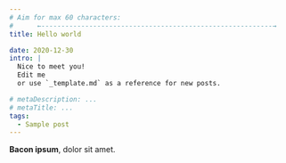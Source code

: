 ```yaml
---
# Aim for max 60 characters:
#      ←----------------------------------------------------------→
title: Hello world

date: 2020-12-30
intro: |
  Nice to meet you!
  Edit me
  or use `_template.md` as a reference for new posts.

# metaDescription: ...
# metaTitle: ...
tags:
  - Sample post
---
```


**Bacon ipsum**, dolor sit amet.
